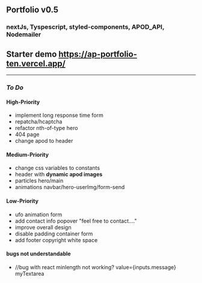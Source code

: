 ## Portfolio v0.5

### nextJs, Tyspescript, styled-components, APOD_API, Nodemailer

## Starter demo https://ap-portfolio-ten.vercel.app/

---

### _To Do_

#### High-Priority
- implement long response time form
- repatcha/hcaptcha 
- refactor nth-of-type hero
- 404 page
- change apod to header

#### Medium-Priority

- change css variables to constants
- header with **dynamic apod images**
- particles hero/main
- animations navbar/hero-userImg/form-send

#### Low-Priority
- ufo animation form
- add contact info popover "feel free to contact...."
- improve overall design
- disable padding container form 
- add footer copyright white space


#### bugs not understandable
*  //bug with react minlength not working?   value={inputs.message} myTextarea